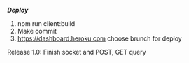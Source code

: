 ***Deploy***
1) npm run client:build
2) Make commit
3) https://dashboard.heroku.com choose brunch for deploy

Release 1.0:
Finish socket and POST, GET query